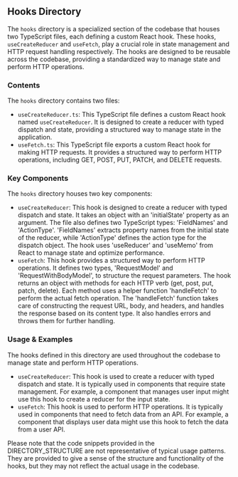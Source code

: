 
## Hooks Directory

The `hooks` directory is a specialized section of the codebase that houses two TypeScript files, each defining a custom React hook. These hooks, `useCreateReducer` and `useFetch`, play a crucial role in state management and HTTP request handling respectively. The hooks are designed to be reusable across the codebase, providing a standardized way to manage state and perform HTTP operations.

### Contents

The `hooks` directory contains two files:

- `useCreateReducer.ts`: This TypeScript file defines a custom React hook named `useCreateReducer`. It is designed to create a reducer with typed dispatch and state, providing a structured way to manage state in the application.
- `useFetch.ts`: This TypeScript file exports a custom React hook for making HTTP requests. It provides a structured way to perform HTTP operations, including GET, POST, PUT, PATCH, and DELETE requests.

### Key Components

The `hooks` directory houses two key components:

- `useCreateReducer`: This hook is designed to create a reducer with typed dispatch and state. It takes an object with an 'initialState' property as an argument. The file also defines two TypeScript types: 'FieldNames' and 'ActionType'. 'FieldNames' extracts property names from the initial state of the reducer, while 'ActionType' defines the action type for the dispatch object. The hook uses 'useReducer' and 'useMemo' from React to manage state and optimize performance.
- `useFetch`: This hook provides a structured way to perform HTTP operations. It defines two types, 'RequestModel' and 'RequestWithBodyModel', to structure the request parameters. The hook returns an object with methods for each HTTP verb (get, post, put, patch, delete). Each method uses a helper function 'handleFetch' to perform the actual fetch operation. The 'handleFetch' function takes care of constructing the request URL, body, and headers, and handles the response based on its content type. It also handles errors and throws them for further handling.

### Usage & Examples

The hooks defined in this directory are used throughout the codebase to manage state and perform HTTP operations.

- `useCreateReducer`: This hook is used to create a reducer with typed dispatch and state. It is typically used in components that require state management. For example, a component that manages user input might use this hook to create a reducer for the input state.
- `useFetch`: This hook is used to perform HTTP operations. It is typically used in components that need to fetch data from an API. For example, a component that displays user data might use this hook to fetch the data from a user API.

Please note that the code snippets provided in the DIRECTORY_STRUCTURE are not representative of typical usage patterns. They are provided to give a sense of the structure and functionality of the hooks, but they may not reflect the actual usage in the codebase.
